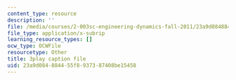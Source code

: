 ```yaml
---
content_type: resource
description: ''
file: /media/courses/2-003sc-engineering-dynamics-fall-2011/23a9d084884455f8937387408be15458_wzEqF_UQkks.vtt
file_type: application/x-subrip
learning_resource_types: []
ocw_type: OCWFile
resourcetype: Other
title: 3play caption file
uid: 23a9d084-8844-55f8-9373-87408be15458
---
```

